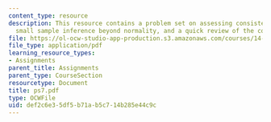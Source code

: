 ```yaml
---
content_type: resource
description: This resource contains a problem set on assessing consistency, heteroscedasticity,
  small sample inference beyond normality, and a quick review of the course.
file: https://ol-ocw-studio-app-production.s3.amazonaws.com/courses/14-381-statistical-method-in-economics-fall-2006/def2c6e35df5b71ab5c714b285e44c9c_ps7.pdf
file_type: application/pdf
learning_resource_types:
- Assignments
parent_title: Assignments
parent_type: CourseSection
resourcetype: Document
title: ps7.pdf
type: OCWFile
uid: def2c6e3-5df5-b71a-b5c7-14b285e44c9c
---
```

